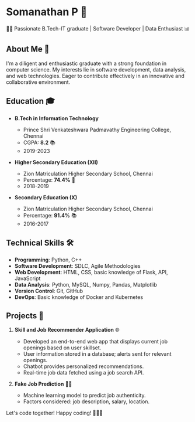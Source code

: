 # Somanathan P 🚀

👨‍💻 Passionate B.Tech-IT graduate | Software Developer | Data Enthusiast 📊

## About Me 🌟
I'm a diligent and enthusiastic graduate with a strong foundation in computer science. My interests lie in software development, data analysis, and web technologies. Eager to contribute effectively in an innovative and collaborative environment.

## Education 🎓
- **B.Tech in Information Technology**
  - Prince Shri Venkateshwara Padmavathy Engineering College, Chennai
  - CGPA: **8.2** 📚
  - 2019-2023

- **Higher Secondary Education (XII)**
  - Zion Matriculation Higher Secondary School, Chennai
  - Percentage: **74.4%** 📖
  - 2018-2019

- **Secondary Education (X)**
  - Zion Matriculation Higher Secondary School, Chennai
  - Percentage: **91.4%** 📚
  - 2016-2017

## Technical Skills 🛠️
- **Programming**: Python, C++
- **Software Development**: SDLC, Agile Methodologies
- **Web Development**: HTML, CSS, basic knowledge of Flask, API, JavaScript
- **Data Analysis**: Python, MySQL, Numpy, Pandas, Matplotlib
- **Version Control**: Git, GitHub
- **DevOps**: Basic knowledge of Docker and Kubernetes

## Projects 🚀
1. **Skill and Job Recommender Application** 🌐
   - Developed an end-to-end web app that displays current job openings based on user skillset.
   - User information stored in a database; alerts sent for relevant openings.
   - Chatbot provides personalized recommendations.
   - Real-time job data fetched using a job search API.

2. **Fake Job Prediction** 🕵️‍♂️
   - Machine learning model to predict job authenticity.
   - Factors considered: job description, salary, location.


Let's code together! Happy coding! 🚀👨‍💻
